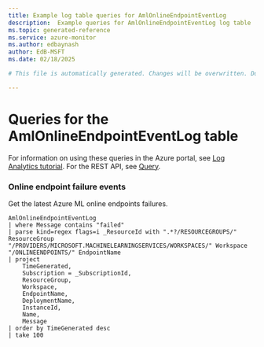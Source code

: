 ```yaml
---
title: Example log table queries for AmlOnlineEndpointEventLog
description:  Example queries for AmlOnlineEndpointEventLog log table
ms.topic: generated-reference
ms.service: azure-monitor
ms.author: edbaynash
author: EdB-MSFT
ms.date: 02/18/2025

# This file is automatically generated. Changes will be overwritten. Do not change this file directly. 

---
```


# Queries for the AmlOnlineEndpointEventLog table

For information on using these queries in the Azure portal, see [Log Analytics tutorial](/azure/azure-monitor/logs/log-analytics-tutorial). For the REST API, see [Query](/rest/api/loganalytics/query).


### Online endpoint failure events  


Get the latest Azure ML online endpoints failures.  

```query
AmlOnlineEndpointEventLog
| where Message contains "failed"
| parse kind=regex flags=i _ResourceId with ".*?/RESOURCEGROUPS/" ResourceGroup "/PROVIDERS/MICROSOFT.MACHINELEARNINGSERVICES/WORKSPACES/" Workspace "/ONLINEENDPOINTS/" EndpointName
| project
    TimeGenerated,
    Subscription = _SubscriptionId,
    ResourceGroup,
    Workspace,
    EndpointName,
    DeploymentName,
    InstanceId,
    Name,
    Message
| order by TimeGenerated desc
| take 100
```


